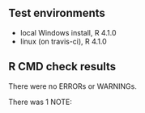 ## Test environments
* local Windows install, R 4.1.0
* linux (on travis-ci), R 4.1.0

## R CMD check results
There were no ERRORs or WARNINGs. 

There was 1 NOTE:
